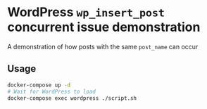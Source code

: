 # WordPress `wp_insert_post` concurrent issue demonstration

A demonstration of how posts with the same `post_name` can occur

## Usage

```bash
docker-compose up -d
# Wait for WordPress to load
docker-compose exec wordpress ./script.sh
```
